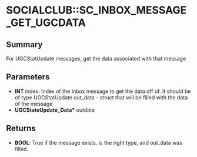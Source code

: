 # SOCIALCLUB::SC_INBOX_MESSAGE_GET_UGCDATA

## Summary
For UGCStatUpdate messages, get the data associated with that message

## Parameters
* **INT** index:
Index of the Inbox message to get the data off of.
 It should be of type UGCStatUpdate out_data - struct that will be filled with the data of the message
* **UGCStateUpdate_Data\*** outdata

## Returns
* **BOOL**: True if the message exists, is the right type, and out_data was filled.